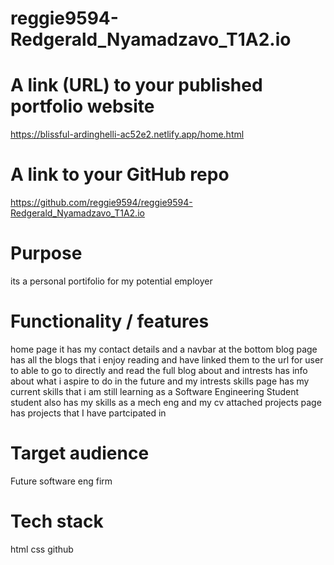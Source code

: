 # reggie9594-Redgerald_Nyamadzavo_T1A2.io

# A link (URL) to your published portfolio website
https://blissful-ardinghelli-ac52e2.netlify.app/home.html

# A link to your GitHub repo
https://github.com/reggie9594/reggie9594-Redgerald_Nyamadzavo_T1A2.io

# Purpose
its a personal portifolio for my potential employer 

# Functionality / features 
home page it has my contact details and a navbar at the bottom 
blog page has all the blogs that i enjoy reading and have linked them to the url for user to able to go to directly and read the full blog
about and intrests has info about what i aspire to do in the future and my intrests 
skills page has my current skills that i am still learning as a Software Engineering Student student also has my skills as a mech eng and my cv attached 
projects page has projects that I have partcipated in

#  Target audience
Future software eng firm

# Tech stack 
html css github


